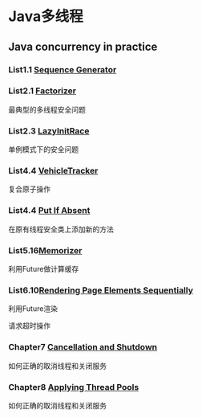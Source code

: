 # Java多线程

## Java concurrency in practice

### List1.1 [Sequence Generator](https://github.com/zzzyyyxxxmmm/JavaConcurrencyInPracticeCode/tree/master/main/src/list1_1)
### List2.1 [Factorizer](https://github.com/zzzyyyxxxmmm/JavaConcurrencyInPracticeCode/tree/master/main/src/list2_1)
最典型的多线程安全问题

### List2.3 [LazyInitRace](https://github.com/zzzyyyxxxmmm/JavaConcurrencyInPracticeCode/tree/master/main/src/list2_3)
单例模式下的安全问题

### List4.4 [VehicleTracker](https://github.com/zzzyyyxxxmmm/JavaConcurrencyInPracticeCode/tree/master/main/src/list4_4)
复合原子操作

### List4.4 [Put If Absent](https://github.com/zzzyyyxxxmmm/JavaConcurrencyInPracticeCode/tree/master/main/src/list4_13)
在原有线程安全类上添加新的方法

### List5.16[Memorizer](https://github.com/zzzyyyxxxmmm/JavaConcurrencyInPracticeCode/tree/master/main/src/list5_16)
利用Future做计算缓存

### List6.10[Rendering Page Elements Sequentially](https://github.com/zzzyyyxxxmmm/JavaConcurrencyInPracticeCode/tree/master/main/src/list6_10)
利用Future渲染

请求超时操作

### Chapter7 [Cancellation and Shutdown](https://github.com/zzzyyyxxxmmm/JavaConcurrencyInPracticeCode/tree/master/main/src/list7_1)
如何正确的取消线程和关闭服务

### Chapter8 [Applying Thread Pools](https://github.com/zzzyyyxxxmmm/JavaConcurrencyInPracticeCode/tree/master/main/src/list8)
如何正确的取消线程和关闭服务